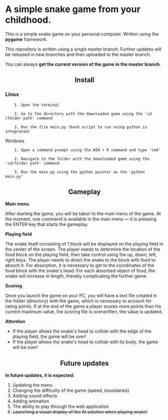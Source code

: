 <h1 alighn ="center">A simple snake game from your childhood.</h1>
This is a simple snake game on your personal computer.  Written using the <b>pygame</b> framework.  

This repository is written using a single master branch. Further updates will be released in new branches and then uploaded to the master branch.

You can always <b>get the current version of the game in the master branch</b>.

<h2 align="center">Install</h2>
<h3>Linux</h3>

		1. Open the terminal
    
		2. Go to the directory with the downloaded game using the 'cd /folder path' command
    
		3. Run the file main.py (bash script to run using python is integrated) 
    
Windows

		1. Open a command prompt using the WIN + R command and type 'cmd'
    
		2. Navigate to the folder with the downloaded game using the 'cd/folder path' command
    
		3. Run the main.py using the python pointer as the 'python main.py'
<h2 align="center">Gameplay</h2>

<b>Main menu</b>

After starting the game, you will be taken to the main menu of the game. At the moment, one command is available in the main menu — it is pressing the ENTER key that starts the gameplay.

<b>Playing field</b>

The snake itself consisting of 1 block will be displayed on the playing field in the center of the screen. The player needs to determine the location of the food block on the playing field, then take control using the up, down, left, right keys. 
The player needs to direct the snake to the block with food to absorb it. For absorption, it is necessary to get to the coordinates of the food block with the snake's head. For each absorbed object of food, the snake will increase in length, thereby complicating the further game.

<b>Scoring</b>

Once you launch the game on your PC, you will have a text file created in the folder (directory) with the game, which is necessary to account for rating points.
If at the end of the game a player scores more points than his current maximum value, the scoring file is overwritten, the value is updated.

<b>Attention</b>

* If the player allows the snake's head to collide with the edge of the playing field, the game will be over!
* If the player allows the snake's head to collide with its body, the game will be over!

<h2 align="center">Future updates</h2>

<b>In future updates, it is expected:</b>
1. Updating the menu
2. Changing the difficulty of the game (speed, boundaries)
3. Adding sound effects
4. Adding animation
5. The ability to play through the web application
6. <s>Launching a visual display of the AI solution when playing snake!</s>
